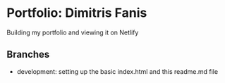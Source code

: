 # Portfolio: Dimitris Fanis

Building my portfolio and viewing it on Netlify

## Branches

* development: setting up the basic index.html and this readme.md file
